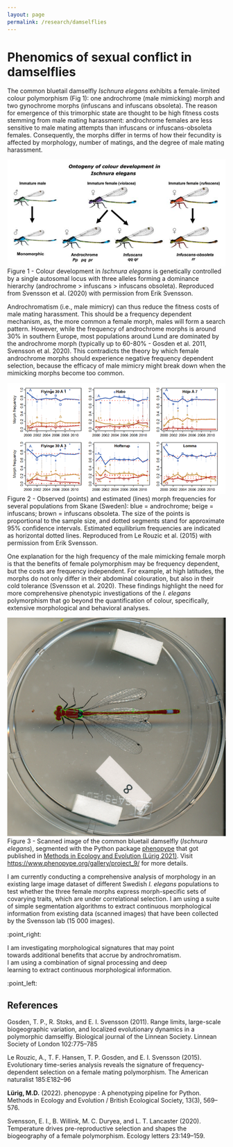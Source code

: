 ```yaml
---
layout: page
permalink: /research/damselflies
---
```


# Phenomics of sexual conflict in damselflies

The common bluetail damselfly *Ischnura elegans* exhibits a female-limited colour polymorphism (Fig 1): one androchrome (male mimicking) morph and two gynochrome morphs (​infuscans and ​infuscans obsoleta​). The reason for emergence of this trimorphic state are thought to be high fitness costs stemming from male mating harassment: androchrome females are less sensitive to male mating attempts than infuscans or infuscans-obsoleta females. Consequently, the morphs differ in terms of how  their fecundity is affected by morphology, number of matings, and the degree of male mating harassment.

<div class="res-center">
<div class="res-container">
<img class="res-img" src="/assets/images/figures/damselflies_1.png">
<div class="res-caption">
Figure 1 - Colour development in <i>Ischnura elegans </i> is genetically controlled by a single autosomal locus with three alleles forming a dominance hierarchy (androchrome > infuscans > infuscans obsoleta). Reproduced from Svensson et al. (2020) with permission from Erik Svensson.
</div>
</div>
</div>

Androchromatism (i.e., male mimicry) can thus reduce the fitness costs of male mating harassment. This should be a frequency dependent mechanism, as, the more common a female morph, males will form a search pattern. However, while the frequency of androchrome morphs is around 30% in southern Europe, most populations around Lund are dominated by the androchrome morph (typically up to 60-80% - Gosden et al. 2011, Svensson et al. 2020). This contradicts the theory by which female androchrome morphs should experience negative frequency dependent selection, because the efficacy of male mimicry might break down when the mimicking morphs become too common.

<div class="res-center">
<div class="res-container">
<img class="res-img" src="/assets/images/figures/damselflies_2.png">
<div class="res-caption">
Figure 2 - Observed (points) and estimated (lines) morph frequencies for several populations from Skane (Sweden): blue = androchrome; beige = infuscans; brown = infuscans obsoleta. The size of the points is proportional to the sample size, and dotted segments stand for approximate 95% confidence intervals. Estimated equilibrium frequencies are indicated as horizontal dotted lines. Reproduced from Le Rouzic et al. (2015) with permission from Erik Svensson.
</div>
</div>
</div>


One explanation for the high frequency of the male mimicking female morph is that the benefits of female polymorphism may be frequency dependent, but the costs are frequency independent. For example, at high latitudes, the morphs do not only differ in their abdominal colouration, but also in their cold tolerance (Svensson et al. 2020). These findings highlight the need for more comprehensive phenotypic investigations of the ​*I. elegans* ​polymorphism that go beyond the quantification of colour, specifically, extensive morphological and behavioral analyses. 

<div class="res-center">
<div class="res-container">
<img class="res-img" src="/assets/images/figures/damselflies_3.png">
<div class="res-caption">
Figure 3 - Scanned image of the common bluetail damselfly (<i>Ischnura elegans</i>), segmented with the Python package <a id="link"  href="https://phenopype.org" target="_blank">phenopype</a> that got published in <a id="link"  href="https://besjournals.onlinelibrary.wiley.com/doi/10.1111/2041-210X.13771" target="_blank">Methods in Ecology and Evolution (Lürig 2021)</a>. Visit <a id="link" href="https://www.phenopype.org/gallery/project_9/" target="_blank">https://www.phenopype.org/gallery/project_9/</a> for more details.
</div>
</div>
</div>

I am currently conducting a comprehensive analysis of morphology in an existing large image dataset of different Swedish *​I. elegans* populations to test whether the three female morphs express morph-specific sets of covarying traits, which are under correlational selection. I am using a suite of simple segmentation algorithms to extract continuous morphological information from existing data (scanned images) that have been collected by the Svensson lab (15 000 images). 



<div class="pointer">
<p>:point_right:</p>
<p style="max-width:80%">
I am investigating morphological signatures that may point towards additional benefits that accrue by androchromatism. I am using a combination of signal processing and deep learning to extract continuous morphological information.  
</p>
<p>:point_left:</p>
</div>

## References 

Gosden, T. P., R. Stoks, and E. I. Svensson (2011). Range limits, large-scale biogeographic variation, and localized evolutionary dynamics in a polymorphic damselfly. Biological journal of the Linnean Society. Linnean Society of London 102:775–785

Le Rouzic, A., T. F. Hansen, T. P. Gosden, and E. I. Svensson (2015). Evolutionary time-series analysis reveals the signature of frequency-dependent selection on a female mating polymorphism. The American naturalist 185:E182–96

<b>Lürig, M.D.</b> (2022). phenopype : A phenotyping pipeline for Python. Methods in Ecology and Evolution / British Ecological Society, 13(3), 569–576.

Svensson, E. I., B. Willink, M. C. Duryea, and L. T. Lancaster (2020). Temperature drives pre-reproductive selection and shapes the biogeography of a female polymorphism. Ecology letters 23:149–159.